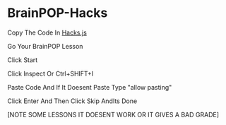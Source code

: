 # BrainPOP-Hacks
Copy The Code In [Hacks.js](https://github.com/ShockAnchovy/BrainPOP-Hacks/blob/main/Hacks.js)

Go Your BrainPOP Lesson

Click Start

Click Inspect Or Ctrl+SHIFT+I

Paste Code And If It Doesent Paste Type "allow pasting"

Click Enter And Then Click Skip AndIts Done


[NOTE SOME LESSONS IT DOESENT WORK OR IT GIVES A BAD GRADE]
